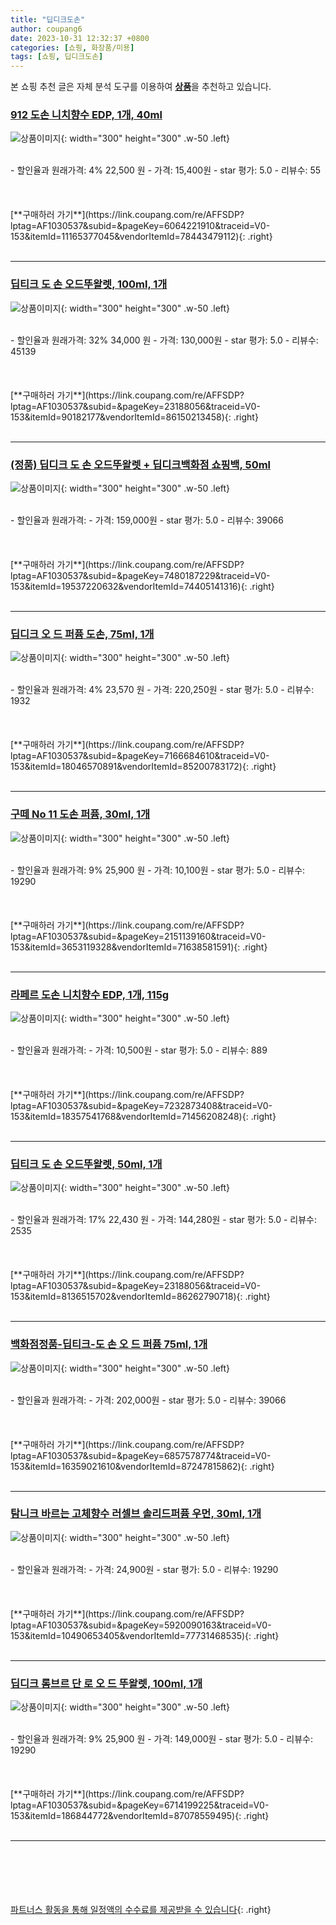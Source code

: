 ```yaml
---
title: "딥디크도손"
author: coupang6
date: 2023-10-31 12:32:37 +0800
categories: [쇼핑, 화장품/미용]
tags: [쇼핑, 딥디크도손]
---
```


본 쇼핑 추천 글은 자체 분석 도구를 이용하여 [**상품**](https://link.coupang.com/a/bao1ui)을 추천하고 있습니다.

### [912 도손 니치향수 EDP, 1개, 40ml](https://link.coupang.com/re/AFFSDP?lptag=AF1030537&subid=&pageKey=6064221910&traceid=V0-153&itemId=11165377045&vendorItemId=78443479112)

![상품이미지](https://thumbnail9.coupangcdn.com/thumbnails/remote/230x230ex/image/retail/images/13432113280215989-7da1747f-06d3-40e3-bf6f-939449151177.JPG){: width="300" height="300" .w-50 .left}


<br>
- 할인율과 원래가격: 4%  22,500   원
- 가격: 15,400원
- star 평가: 5.0
- 리뷰수: 55
<br>
<br>
<br>
<br>
[**구매하러 가기**](https://link.coupang.com/re/AFFSDP?lptag=AF1030537&subid=&pageKey=6064221910&traceid=V0-153&itemId=11165377045&vendorItemId=78443479112){: .right}
<br>
<br>

---

### [딥티크 도 손 오드뚜왈렛, 100ml, 1개](https://link.coupang.com/re/AFFSDP?lptag=AF1030537&subid=&pageKey=23188056&traceid=V0-153&itemId=90182177&vendorItemId=86150213458)

![상품이미지](https://thumbnail10.coupangcdn.com/thumbnails/remote/230x230ex/image/vendor_inventory/2cb6/19251768779e4346dd0ef1b4e0fb8ee0c95fb95b6436c7a7e4363a9323ac.jpg){: width="300" height="300" .w-50 .left}


<br>
- 할인율과 원래가격: 32%  34,000   원
- 가격: 130,000원
- star 평가: 5.0
- 리뷰수: 45139
<br>
<br>
<br>
<br>
[**구매하러 가기**](https://link.coupang.com/re/AFFSDP?lptag=AF1030537&subid=&pageKey=23188056&traceid=V0-153&itemId=90182177&vendorItemId=86150213458){: .right}
<br>
<br>

---

### [(정품) 딥디크 도 손 오드뚜왈렛 + 딥디크백화점 쇼핑백, 50ml](https://link.coupang.com/re/AFFSDP?lptag=AF1030537&subid=&pageKey=7480187229&traceid=V0-153&itemId=19537220632&vendorItemId=74405141316)

![상품이미지](https://thumbnail6.coupangcdn.com/thumbnails/remote/230x230ex/image/vendor_inventory/82ec/0ec8490dbbbf1ae40610dc6b635b487fe03534f9abf8397c46414a3574c6.jpg){: width="300" height="300" .w-50 .left}


<br>
- 할인율과 원래가격: 
- 가격: 159,000원
- star 평가: 5.0
- 리뷰수: 39066
<br>
<br>
<br>
<br>
[**구매하러 가기**](https://link.coupang.com/re/AFFSDP?lptag=AF1030537&subid=&pageKey=7480187229&traceid=V0-153&itemId=19537220632&vendorItemId=74405141316){: .right}
<br>
<br>

---

### [딥디크 오 드 퍼퓸 도손, 75ml, 1개](https://link.coupang.com/re/AFFSDP?lptag=AF1030537&subid=&pageKey=7166684610&traceid=V0-153&itemId=18046570891&vendorItemId=85200783172)

![상품이미지](https://thumbnail7.coupangcdn.com/thumbnails/remote/230x230ex/image/vendor_inventory/ed7b/2fe035e463fa63763aee0da96f6a10cb310333fc305e066f57505bf34a5d.jpg){: width="300" height="300" .w-50 .left}


<br>
- 할인율과 원래가격: 4%  23,570   원
- 가격: 220,250원
- star 평가: 5.0
- 리뷰수: 1932
<br>
<br>
<br>
<br>
[**구매하러 가기**](https://link.coupang.com/re/AFFSDP?lptag=AF1030537&subid=&pageKey=7166684610&traceid=V0-153&itemId=18046570891&vendorItemId=85200783172){: .right}
<br>
<br>

---

### [구떼 No 11 도손 퍼퓸, 30ml, 1개](https://link.coupang.com/re/AFFSDP?lptag=AF1030537&subid=&pageKey=2151139160&traceid=V0-153&itemId=3653119328&vendorItemId=71638581591)

![상품이미지](https://thumbnail10.coupangcdn.com/thumbnails/remote/230x230ex/image/retail/images/2020/09/22/9/2/60d1f8a5-f468-4054-ab36-18eaadc2eeff.jpg){: width="300" height="300" .w-50 .left}


<br>
- 할인율과 원래가격: 9%  25,900   원
- 가격: 10,100원
- star 평가: 5.0
- 리뷰수: 19290
<br>
<br>
<br>
<br>
[**구매하러 가기**](https://link.coupang.com/re/AFFSDP?lptag=AF1030537&subid=&pageKey=2151139160&traceid=V0-153&itemId=3653119328&vendorItemId=71638581591){: .right}
<br>
<br>

---

### [라페르 도손 니치향수 EDP, 1개, 115g](https://link.coupang.com/re/AFFSDP?lptag=AF1030537&subid=&pageKey=7232873408&traceid=V0-153&itemId=18357541768&vendorItemId=71456208248)

![상품이미지](https://thumbnail8.coupangcdn.com/thumbnails/remote/230x230ex/image/retail/images/1792979385041169-9d46c476-54f3-4e8e-a95a-d256ffb079e4.jpg){: width="300" height="300" .w-50 .left}


<br>
- 할인율과 원래가격: 
- 가격: 10,500원
- star 평가: 5.0
- 리뷰수: 889
<br>
<br>
<br>
<br>
[**구매하러 가기**](https://link.coupang.com/re/AFFSDP?lptag=AF1030537&subid=&pageKey=7232873408&traceid=V0-153&itemId=18357541768&vendorItemId=71456208248){: .right}
<br>
<br>

---

### [딥티크 도 손 오드뚜왈렛, 50ml, 1개](https://link.coupang.com/re/AFFSDP?lptag=AF1030537&subid=&pageKey=23188056&traceid=V0-153&itemId=8136515702&vendorItemId=86262790718)

![상품이미지](https://thumbnail8.coupangcdn.com/thumbnails/remote/230x230ex/image/vendor_inventory/faf8/8f14162e2690cbd021304591eddab25fcd32630e0578c0176c9fe63e93a0.jpg){: width="300" height="300" .w-50 .left}


<br>
- 할인율과 원래가격: 17%  22,430   원
- 가격: 144,280원
- star 평가: 5.0
- 리뷰수: 2535
<br>
<br>
<br>
<br>
[**구매하러 가기**](https://link.coupang.com/re/AFFSDP?lptag=AF1030537&subid=&pageKey=23188056&traceid=V0-153&itemId=8136515702&vendorItemId=86262790718){: .right}
<br>
<br>

---

### [백화점정품-딥티크-도 손 오 드 퍼퓸 75ml, 1개](https://link.coupang.com/re/AFFSDP?lptag=AF1030537&subid=&pageKey=6857578774&traceid=V0-153&itemId=16359021610&vendorItemId=87247815862)

![상품이미지](https://thumbnail8.coupangcdn.com/thumbnails/remote/230x230ex/image/vendor_inventory/fc43/6c992d84f1009b2f6c041ce152665e336b37e9ea94a0ecf36378860cab86.jpg){: width="300" height="300" .w-50 .left}


<br>
- 할인율과 원래가격: 
- 가격: 202,000원
- star 평가: 5.0
- 리뷰수: 39066
<br>
<br>
<br>
<br>
[**구매하러 가기**](https://link.coupang.com/re/AFFSDP?lptag=AF1030537&subid=&pageKey=6857578774&traceid=V0-153&itemId=16359021610&vendorItemId=87247815862){: .right}
<br>
<br>

---

### [탐니크 바르는 고체향수 러셀브 솔리드퍼퓸 우먼, 30ml, 1개](https://link.coupang.com/re/AFFSDP?lptag=AF1030537&subid=&pageKey=5920090163&traceid=V0-153&itemId=10490653405&vendorItemId=77731468535)

![상품이미지](https://thumbnail8.coupangcdn.com/thumbnails/remote/230x230ex/image/retail/images/5887377666819169-5be7e24b-d308-46a5-abda-fef6b739dfaa.jpg){: width="300" height="300" .w-50 .left}


<br>
- 할인율과 원래가격: 
- 가격: 24,900원
- star 평가: 5.0
- 리뷰수: 19290
<br>
<br>
<br>
<br>
[**구매하러 가기**](https://link.coupang.com/re/AFFSDP?lptag=AF1030537&subid=&pageKey=5920090163&traceid=V0-153&itemId=10490653405&vendorItemId=77731468535){: .right}
<br>
<br>

---

### [딥디크 롬브르 단 로 오 드 뚜왈렛, 100ml, 1개](https://link.coupang.com/re/AFFSDP?lptag=AF1030537&subid=&pageKey=6714199225&traceid=V0-153&itemId=186844772&vendorItemId=87078559495)

![상품이미지](https://thumbnail6.coupangcdn.com/thumbnails/remote/230x230ex/image/vendor_inventory/d976/33fc5049b234dfb3126818d0443f3b34ee16886208f6ad6ced4aa1e49500.jpg){: width="300" height="300" .w-50 .left}


<br>
- 할인율과 원래가격: 9%  25,900   원
- 가격: 149,000원
- star 평가: 5.0
- 리뷰수: 19290
<br>
<br>
<br>
<br>
[**구매하러 가기**](https://link.coupang.com/re/AFFSDP?lptag=AF1030537&subid=&pageKey=6714199225&traceid=V0-153&itemId=186844772&vendorItemId=87078559495){: .right}
<br>
<br>

---
<br><br><br><br><br> [파트너스 활동을 통해 일정액의 수수료를 제공받을 수 있습니다](https://link.coupang.com/a/bao1ui){: .right}